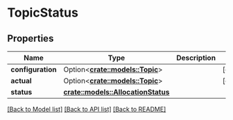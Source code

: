 # TopicStatus

## Properties

Name | Type | Description | Notes
------------ | ------------- | ------------- | -------------
**configuration** | Option<[**crate::models::Topic**](Topic.md)> |  | [optional]
**actual** | Option<[**crate::models::Topic**](Topic.md)> |  | [optional]
**status** | [**crate::models::AllocationStatus**](AllocationStatus.md) |  | 

[[Back to Model list]](../README.md#documentation-for-models) [[Back to API list]](../README.md#documentation-for-api-endpoints) [[Back to README]](../README.md)


